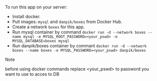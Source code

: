 To run this app on your server: 
 - Install docker. 
 - Pull images: `mysql` and `danpik/boxes` from Docker Hub. 
 - Create a network `boxes` for this app. 
 - Run mysql container by command `docker run -d --network boxes --name mysql -e MYSQL_ROOT_PASSWORD=<your_pswd> -e MYSQL_DATABASE=boxes mysql` 
 - Run danpik/boxes container by commant `docker run -d --network boxes --name boxes -e MYSQL_PASSWORD=<your_pswd> danpik/boxes`
> [!note]
> before using docker commands replace <your_pswd> to password you want to use to acces to DB
